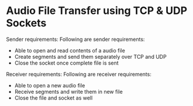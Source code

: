# Audio File Transfer using TCP & UDP Sockets

Sender requirements:
Following are sender requirements:
* Able to open and read contents of a audio file
* Create segments and send them separately over TCP and UDP
* Close the socket once complete file is sent

Receiver requirements:
Following are receiver requirements:
* Able to open a new audio file
* Receive segments and write them in new file
* Close the file and socket as well
